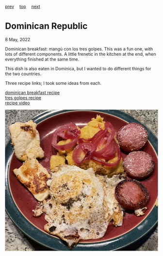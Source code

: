 [prev](dominica.md)&emsp;
[top](../index.md)&emsp;
[next](../e/east_timor.md)
# Dominican Republic
8 May, 2022


Dominican breakfast: mangu&#769; con los tres golpes. This was a fun
one, with lots of different components. A little frenetic in the
kitchen at the end, when everything finished at the same time.

This dish is also eaten in Dominica, but I wanted to do different things for the two countries.

Three recipe links; I took some ideas from each.

[dominican breakfast recipe](https://tropicalcheese.com/recipes/breakfast/traditional-dominican-breakfast)<br>
[tres golpes recipe](https://www.sidechef.com/recipes/47485/mang_tres_golpes_dominican_breakfast/)<br>
[recipe video](https://youtu.be/THppTz5QDV8)

![breakfast](images/dominican_republic.jpeg)
 